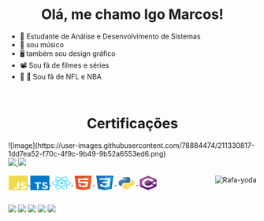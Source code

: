 
<h1 align="center">Olá, me chamo Igo Marcos!</h1>


- 🔭 Estudante de Análise e Desenvolvimento de Sistemas
- 🎸 sou músico
- 🖥 também sou design gráfico
- 📽 Sou fã de filmes e séries
- 🏈 🏀 Sou fã de NFL e NBA
<br/>

<h1 align="center">Certificações</h1>
<div>
   <div>![image](https://user-images.githubusercontent.com/78884474/211330817-1dd7ea52-f70c-4f9c-9b49-9b52a6553ed6.png)
</div>
  <a href="https://github.com/igomarcos">
  <img height="145em" src="https://github-readme-stats.vercel.app/api?username=igomarcos&show_icons=true&theme=dark&include_all_commits=true&count_private=true"/>
  <img height="145em" src="https://github-readme-stats.vercel.app/api/top-langs/?username=igomarcos&layout=compact&langs_count=7&theme=dark"/>
</div>

<div style="display: inline_block"><br>
  <img align="center" alt="igo-Js" height="30" width="40" src="https://raw.githubusercontent.com/devicons/devicon/master/icons/javascript/javascript-plain.svg">
  <img align="center" alt="igo-Ts" height="30" width="40" src="https://raw.githubusercontent.com/devicons/devicon/master/icons/typescript/typescript-plain.svg">
  <img align="center" alt="igo-React" height="30" width="40" src="https://raw.githubusercontent.com/devicons/devicon/master/icons/react/react-original.svg">
  <img align="center" alt="igo-HTML" height="30" width="40" src="https://raw.githubusercontent.com/devicons/devicon/master/icons/html5/html5-original.svg">
  <img align="center" alt="igo-CSS" height="30" width="40" src="https://raw.githubusercontent.com/devicons/devicon/master/icons/css3/css3-original.svg">
  <img align="center" alt="igo-Python" height="30" width="40" src="https://raw.githubusercontent.com/devicons/devicon/master/icons/python/python-original.svg">
  <img align="center" alt="igo-Csharp" height="30" width="40" src="https://raw.githubusercontent.com/devicons/devicon/master/icons/csharp/csharp-original.svg">
  <img align="right" alt="Rafa-yoda" src="https://c.tenor.com/uWkxX12tIP0AAAAM/dragon-ball-z-son-goku.gif">
</div>

##

<div> 
  <a href="https://instagram.com/igo.marcos" target="_blank"><img src="https://img.shields.io/badge/-Instagram-%23E4405F?style=for-the-badge&logo=instagram&logoColor=white" target="_blank"></a>
 	<a href="https://instagram.com/creative.agenciaofl" target="_blank"><img src="https://img.shields.io/badge/-Instagram-%23E4405F?style=for-the-badge&logo=instagram&logoColor=white" target="_blank"></a>
 <a href="https://discord.gg/pDbY76q8Qf" target="_blank"><img src="https://img.shields.io/badge/Discord-7289DA?style=for-the-badge&logo=discord&logoColor=white" target="_blank"></a> 
  <a href = "mailto:igo.dev2023@gmail.com"><img src="https://img.shields.io/badge/-Gmail-%23333?style=for-the-badge&logo=gmail&logoColor=white" target="_blank"></a>
  <a href="https://www.linkedin.com/in/igomarcos/" target="_blank"><img src="https://img.shields.io/badge/-LinkedIn-%230077B5?style=for-the-badge&logo=linkedin&logoColor=white" target="_blank"></a> 
 
 </div>
